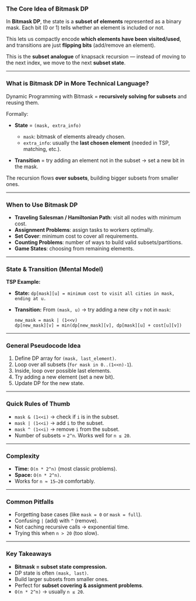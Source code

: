 ### The Core Idea of Bitmask DP

In **Bitmask DP**, the state is a **subset of elements** represented as a binary mask.
Each bit (0 or 1) tells whether an element is included or not.

This lets us compactly encode **which elements have been visited/used**, and transitions are just **flipping bits** (add/remove an element).

This is the **subset analogue** of knapsack recursion — instead of moving to the next index, we move to the next **subset state**.

---

### What is Bitmask DP in More Technical Language?

Dynamic Programming with Bitmask = **recursively solving for subsets** and reusing them.

Formally:

* **State** = `(mask, extra_info)`

  * `mask`: bitmask of elements already chosen.
  * `extra_info`: usually the **last chosen element** (needed in TSP, matching, etc.).

* **Transition** = try adding an element not in the subset → set a new bit in the mask.

The recursion flows **over subsets**, building bigger subsets from smaller ones.

---

### When to Use Bitmask DP

* **Traveling Salesman / Hamiltonian Path**: visit all nodes with minimum cost.
* **Assignment Problems**: assign tasks to workers optimally.
* **Set Cover**: minimum cost to cover all requirements.
* **Counting Problems**: number of ways to build valid subsets/partitions.
* **Game States**: choosing from remaining elements.

---

### State & Transition (Mental Model)

**TSP Example:**

* **State:**
  `dp[mask][u] = minimum cost to visit all cities in mask, ending at u.`

* **Transition:**
  From `(mask, u)` → try adding a new city `v` not in `mask`:

  ```
  new_mask = mask | (1<<v)
  dp[new_mask][v] = min(dp[new_mask][v], dp[mask][u] + cost[u][v])
  ```

---

### General Pseudocode Idea

1. Define DP array for `(mask, last_element)`.
2. Loop over all subsets (`for mask in 0..(1<<n)-1`).
3. Inside, loop over possible last elements.
4. Try adding a new element (set a new bit).
5. Update DP for the new state.

---

### Quick Rules of Thumb

* `mask & (1<<i)` → check if `i` is in the subset.
* `mask | (1<<i)` → add `i` to the subset.
* `mask ^ (1<<i)` → remove `i` from the subset.
* Number of subsets = `2^n`. Works well for `n ≤ 20`.

---

### Complexity

* **Time:** `O(n * 2^n)` (most classic problems).
* **Space:** `O(n * 2^n)`.
* Works for `n ≈ 15–20` comfortably.

---

### Common Pitfalls

* Forgetting base cases (like `mask = 0` or `mask = full`).
* Confusing `|` (add) with `^` (remove).
* Not caching recursive calls → exponential time.
* Trying this when `n > 20` (too slow).

---

### Key Takeaways

* **Bitmask = subset state compression.**
* DP state is often `(mask, last)`.
* Build larger subsets from smaller ones.
* Perfect for **subset covering & assignment problems**.
* `O(n * 2^n)` → usually `n ≤ 20`.

